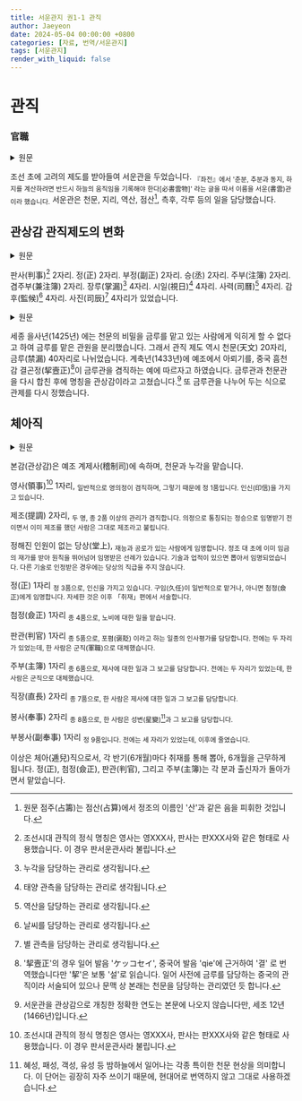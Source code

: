 ```yaml
---
title: 서운관지 권1-1 관직
author: Jaeyeon
date: 2024-05-04 00:00:00 +0800
categories: [자료, 번역/서운관지]
tags: [서운관지]
render_with_liquid: false
---
```


# 관직
### 官職

<details>
    <summary>원문</summary>

國初因麗制置書雲觀. <sub>『左傳』云, 分至啓閉必書雲物, 故名書雲.</sub> 掌天文地理曆數占籌測候刻漏等事.

</details>

조선 초에 고려의 제도를 받아들여 서운관을 두었습니다. <sub>『좌전』에서 '춘분, 추분과 동지, 하지를 계산하려면 반드시 하늘의 움직임을 기록해야 한다[必書雲物]' 라는 글을 따서 이름을 서운(書雲)관 이라 했습니다.</sub> 서운관은 천문, 지리, 역산, 점산[^1], 측후, 각루 등의 일을 담당했습니다.

[^1]: 원문 점주(占籌)는 점산(占算)에서 정조의 이름인 '산'과 같은 음을 피휘한 것입니다. 

## 관상감 관직제도의 변화

<details>
    <summary>원문</summary>

判事二員. 正二員. 副正二員. 丞二員. 注簿二員. 兼注簿二員. 掌漏四員. 視日四員. 司曆四員. 監候四員. 司辰四員.

</details>

판사(判事)[^2] 2자리. 정(正) 2자리. 부정(副正) 2자리. 승(丞) 2자리. 주부(注簿) 2자리.  겸주부(兼注簿) 2자리. 장루(掌漏)[^3] 4자리. 시일(視日)[^4] 4자리. 사력(司曆)[^5] 4자리. 감후(監候)[^6] 4자리. 사진(司辰)[^7] 4자리가 있었습니다.

[^2]: 조선시대 관직의 정식 명칭은 영사는 영XXX사, 판사는 판XXX사와 같은 형태로 사용했습니다. 이 경우 판서운관사라 불립니다. 
[^3]: 누각을 담당하는 관리로 생각됩니다.
[^4]: 태양 관측을 담당하는 관리로 생각됩니다.
[^5]: 역산을 담당하는 관리로 생각됩니다.
[^6]: 날씨를 담당하는 관리로 생각됩니다.
[^7]: 별 관측을 담당하는 관리로 생각됩니다.

<details>
    <summary>원문</summary>

世宗乙巳, 以天文秘密不可使禁漏之人亦竝肄習, 分置禁漏㝎額. 天文二十員. 禁漏四十員. 癸丑因禮曹奏, 依中朝欽天監挈壼正兼掌禁漏例, 復以禁漏合屬於天文, 後改爲觀象監.

</details>

세종 을사년(1425년) 에는 천문의 비밀을 금루를 맡고 있는 사람에게 익히게 할 수 없다고 하여 금루를 맡은 관원을 분리했습니다. 그래서 관직 제도 역시 천문(天文) 20자리, 금루(禁漏) 40자리로 나뉘었습니다. 계축년(1433년)에 예조에서 아뢰기를, 중국 흠천감 결곤정(挈壼正)[^8]이 금루관을 겸직하는 예에 따르자고 하였습니다. 금루관과 천문관을 다시 합친 후에 명칭을 관상감이라고 고쳤습니다.[^9] 또 금루관을 나누어 두는 식으로 관제를 다시 정했습니다.

[^8]: '挈壼正'의 경우 일어 발음 'ケッコセイ', 중국어 발음 'qie'에 근거하여 '결' 로 번역했습니다만 '挈'은 보통 '설'로 읽습니다. 일어 사전에 금루를 담당하는 중국의 관직이라 서술되어 있으나 문맥 상 본래는 천문을 담당하는 관리였던 듯 합니다.
[^9]: 서운관을 관상감으로 개칭한 정확한 연도는 본문에 나오지 않습니다만, 세조 12년(1466년)입니다.

## 체아직

<details>
    <summary>원문</summary>

本監屬於禮曹以稽制司, 掌天文漏刻也.

領事一員. <sub>領議政例兼. 有印信. </sub> 

提調一員. <sub>從二品以上兼. 議政未拜相, 前已兼提調則, 仍帶. </sub> 

堂上無㝎員. <sub>有材勞陞資者, 啓請仍仕. 正廟朝, 以初旣啓下復爲請仍事涉則. 有術業者抄啓. 他技加資不與.</sub> 

正一員. <sub>正三品. 有印信. 久任例兼, 或付僉正. 詳下「取材」篇.</sub> 

僉正一員. <sub>從四品. 掌奴婢.</sub>

判官一員. <sub>從五品. 掌褒貶. 舊有二員, 一換作軍職.</sub>

主簿一員. <sub>從六品. 掌祭享牒呈. 舊有二員, 一換作軍職.</sub>

直長二員. <sub>從七品. 一員掌祭享牒呈.</sub>

奉事二員. <sub>從八品. 一員掌星變牒呈.</sub>

副奉事一員. <sub>正九品. 舊有三員, 後減.</sub>

參奉二員. <sub>從九品. 舊有三員, 今爲二員.</sub>

以上遞兒. 兩都目取才, 六朔計仕. 正、僉正、判官、主簿差以出身者.

</details>

본감(관상감)은 예조 계제사(稽制司)에 속하며, 천문과 누각을 맡습니다. 

영사(領事)[^2] 1자리, <sub>일반적으로 영의정이 겸직하며, 그렇기 때문에 정 1품입니다. 인신(印信)을 가지고 있습니다.</sub> 

제조(提調) 2자리, <sub>두 명, 종 2품 이상의 관리가 겸직합니다. 의정으로 통칭되는 정승으로 임명받기 전이면서 이미 제조를 했던 사람은 그대로 제조라고 불립니다.</sub> 

정해진 인원이 없는 당상(堂上), <sub>재능과 공로가 있는 사람에게 임명합니다. 정조 대 초에 이미 임금의 재가를 받아 원칙을 뛰어넘어 임명받은 선례가 있습니다. 기술과 업적이 있으면 뽑아서 임명되었습니다. 다른 기술로 인정받은 경우에는 당상의 직급을 주지 않습니다.</sub> 

정(正) 1자리 <sub>정 3품으로, 인신을 가지고 있습니다. 구임(久任)이 일반적으로 맡거나, 아니면 첨정(僉正)에게 임명합니다. 자세한 것은 이후 「취재」편에서 서술합니다.</sub> 

첨정(僉正) 1자리 <sub>종 4품으로, 노비에 대한 일을 맡습니다.</sub>

판관(判官) 1자리 <sub>종 5품으로, 포폄(褒貶) 이라고 하는 일종의 인사평가를 담당합니다. 전에는 두 자리가 있었는데, 한 사람은 군직(軍職)으로 대체했습니다.</sub>

주부(主簿) 1자리 <sub>종 6품으로, 제사에 대한 일과 그 보고를 담당합니다. 전에는 두 자리가 있었는데, 한 사람은 군직으로 대체했습니다.</sub>

직장(直長) 2자리 <sub>종 7품으로, 한 사람은 제사에 대한 일과 그 보고를 담당합니다.</sub>

봉사(奉事) 2자리 <sub>종 8품으로, 한 사람은 성변(星變)[^10]과 그 보고를 담당합니다.</sub>

부봉사(副奉事) 1자리 <sub>정 9품입니다. 전에는 세 자리가 있었는데, 이후에 줄였습니다.</sub>

이상은 체아(逓兒)직으로서, 각 반기(6개월)마다 취재를 통해 뽑아, 6개월을 근무하게 됩니다. 정(正), 첨정(僉正), 판관(判官), 그리고 주부(主簿)는 각 분과 출신자가 돌아가면서 맡았습니다.

[^10]: 혜성, 패성, 객성, 유성 등 밤하늘에서 일어나는 각종 특이한 천문 현상을 의미합니다. 이 단어는 굉장히 자주 쓰이기 때문에, 현대어로 번역하지 않고 그대로 사용하겠습니다.

